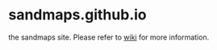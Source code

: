 # sandmaps.github.io
the sandmaps site. Please refer to [wiki](https://github.com/sandmaps/sandmaps.github.io/wiki/sandmaps) for more information.
